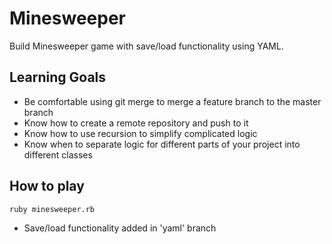 # Minesweeper

Build Minesweeper game with save/load functionality using YAML.

## Learning Goals

- Be comfortable using git merge to merge a feature branch to the master branch
- Know how to create a remote repository and push to it
- Know how to use recursion to simplify complicated logic
- Know when to separate logic for different parts of your project into different classes

## How to play

```
ruby minesweeper.rb
```

* Save/load functionality added in 'yaml' branch

